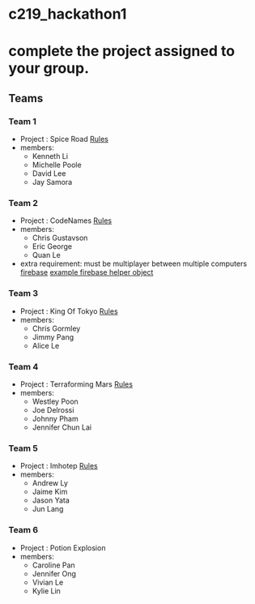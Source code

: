 # c219_hackathon1

# complete the project assigned to your group.

## Teams

### Team 1
- Project : Spice Road <a href="https://www.fgbradleys.com/rules/rules5/Century-Spice_Road_EN_Rules.pdf">Rules</a>
- members:
  - Kenneth Li
  - Michelle Poole
  - David Lee
  - Jay Samora

### Team 2
- Project : CodeNames <a href="https://en.wikipedia.org/wiki/Codenames_(board_game)">Rules</a>
- members:
  - Chris Gustavson
  - Eric George
  - Quan Le
- extra requirement: must be multiplayer between multiple computers <a href="https://firebase.google.com/docs/web/setup">firebase</a> <a href="https://github.com/Learning-Fuze/genericFireBaseDB">example firebase helper object</a>
  
### Team 3
- Project : King Of Tokyo <a href="http://www.iellogames.com/downloads/KOT2-rulebook_EN.pdf">Rules</a>
- members:
  - Chris Gormley
  - Jimmy Pang
  - Alice Le

### Team 4
- Project : Terraforming Mars <a href="https://www.fryxgames.se/TerraformingMars/TMRULESFINAL.pdf">Rules</a>
- members:
  - Westley Poon
  - Joe Delrossi
  - Johnny Pham
  - Jennifer Chun Lai

### Team 5
- Project : Imhotep <a href="https://www.yucata.de/en/Rules/Imhotep">Rules</a>
- members: 
  - Andrew Ly
  - Jaime Kim
  - Jason Yata
  - Jun Lang
  
### Team 6
- Project : Potion Explosion
- members: 
  - Caroline Pan
  - Jennifer Ong
  - Vivian Le
  - Kylie Lin
